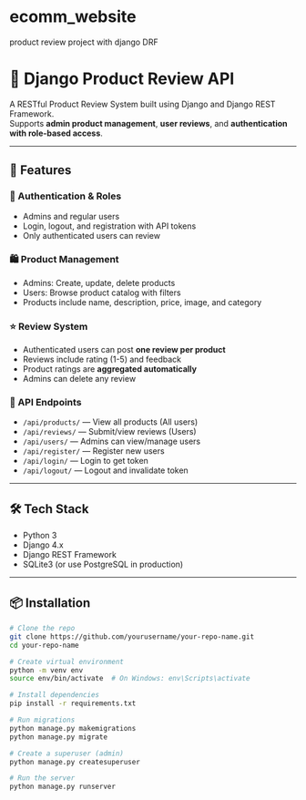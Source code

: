 # ecomm_website
product review project with django DRF

# 🛒 Django Product Review API

A RESTful Product Review System built using Django and Django REST Framework.  
Supports **admin product management**, **user reviews**, and **authentication with role-based access**.

---

## 🚀 Features

### 🔐 Authentication & Roles
- Admins and regular users
- Login, logout, and registration with API tokens
- Only authenticated users can review

### 🛍️ Product Management
- Admins: Create, update, delete products
- Users: Browse product catalog with filters
- Products include name, description, price, image, and category

### ⭐ Review System
- Authenticated users can post **one review per product**
- Reviews include rating (1-5) and feedback
- Product ratings are **aggregated automatically**
- Admins can delete any review

### 🔄 API Endpoints
- `/api/products/` — View all products (All users)
- `/api/reviews/` — Submit/view reviews (Users)
- `/api/users/` — Admins can view/manage users
- `/api/register/` — Register new users
- `/api/login/` — Login to get token
- `/api/logout/` — Logout and invalidate token

---

## 🛠️ Tech Stack

- Python 3
- Django 4.x
- Django REST Framework
- SQLite3 (or use PostgreSQL in production)

---

## 📦 Installation

```bash
# Clone the repo
git clone https://github.com/yourusername/your-repo-name.git
cd your-repo-name

# Create virtual environment
python -m venv env
source env/bin/activate  # On Windows: env\Scripts\activate

# Install dependencies
pip install -r requirements.txt

# Run migrations
python manage.py makemigrations
python manage.py migrate

# Create a superuser (admin)
python manage.py createsuperuser

# Run the server
python manage.py runserver
